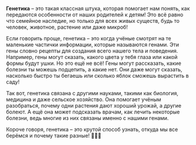 **Генетика** – это такая классная штука, которая помогает нам понять, как передаются особенности от наших родителей к детям! Это всё равно что семейное наследие, но только для всех живых существ, будь то человек, животное, растение или даже микроб!

Если говорить проще, генетика – это когда учёные смотрят на те маленькие частички информации, которые называются генами. Эти гены словно рецепты для создания всего нашего тела и поведения. Например, гены могут сказать, какого цвета у тебя глаза или какой формы будут ушки. Но это ещё не всё! Гены могут рассказать, какие болезни ты можешь подцепить, а какие нет. Они даже могут сказать, насколько быстро ты бегаешь или сколько яблок сможешь вырастить в саду!

Так вот, генетика связана с другими науками, такими как биология, медицина и даже сельское хозяйство. Она помогает учёным разобраться, почему одни растения дают хороший урожай, а другие болеют. А ещё она может подсказать врачам, как лечить некоторые болезни, ведь многие из них связаны именно с нашими генами.

Короче говоря, генетика – это крутой способ узнать, откуда мы все берёмся и почему такие разные! 🌱🐾🧬